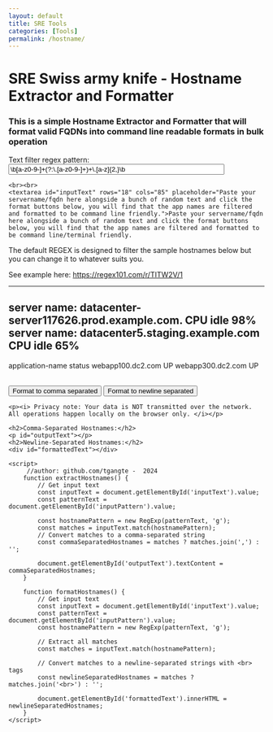 ```yaml
---
layout: default
title: SRE Tools
categories: [Tools]
permalink: /hostname/
---
```


<div id="page-content">
            <h1>SRE Swiss army knife - Hostname Extractor and Formatter</h1>
            <h3>This is a simple Hostname Extractor and Formatter that will format valid FQDNs into command line readable formats in bulk operation</h3>
    Text filter regex pattern: <input id="inputPattern" size=50 value="\b[a-z0-9-]+(?:\.[a-z0-9-]+)+\.[a-z]{2,}\b">

    <br><br>
    <textarea id="inputText" rows="18" cols="85" placeholder="Paste your servername/fqdn here alongside a bunch of random text and click the format buttons below, you will find that the app names are filtered and formatted to be command line friendly.">Paste your servername/fqdn here alongside a bunch of random text and click the format buttons below, you will find that the app names are filtered and formatted to be command line/terminal friendly. 
The default REGEX is designed to filter the sample hostnames below but you can change it to whatever suits you. 

See example here: https://regex101.com/r/TITW2V/1

------
server name: datacenter-server117626.prod.example.com. CPU idle 98%
server name: datacenter5.staging.example.com  CPU idle 65%
------
application-name  status
webapp100.dc2.com UP
webapp300.dc2.com UP

</textarea>
    <br>
    <button onclick="extractHostnames()">Format to comma separated</button>
    <button onclick="formatHostnames()">Format to newline separated</button>

    <p><i> Privacy note: Your data is NOT transmitted over the network. All operations happen locally on the browser only. </i></p>

    <h2>Comma-Separated Hostnames:</h2>
    <p id="outputText"></p>
    <h2>Newline-Separated Hostnames:</h2>
    <div id="formattedText"></div>

    <script>
         //author: github.com/tgangte -  2024 
        function extractHostnames() {
            // Get input text
            const inputText = document.getElementById('inputText').value;
            const patternText = document.getElementById('inputPattern').value;

            const hostnamePattern = new RegExp(patternText, 'g');
            const matches = inputText.match(hostnamePattern);
            // Convert matches to a comma-separated string
            const commaSeparatedHostnames = matches ? matches.join(',') : '';

            document.getElementById('outputText').textContent = commaSeparatedHostnames;
        }

        function formatHostnames() {
            // Get input text
            const inputText = document.getElementById('inputText').value;
            const patternText = document.getElementById('inputPattern').value;
            const hostnamePattern = new RegExp(patternText, 'g');
 
            // Extract all matches
            const matches = inputText.match(hostnamePattern);

            // Convert matches to a newline-separated strings with <br> tags
            const newlineSeparatedHostnames = matches ? matches.join('<br>') : '';

            document.getElementById('formattedText').innerHTML = newlineSeparatedHostnames;
        }
    </script>
      
</div>
